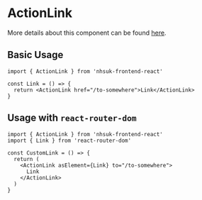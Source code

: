 # ActionLink

More details about this component can be found [here](https://service-manual.nhs.uk/design-system/components/action-link).

## Basic Usage

```tsx
import { ActionLink } from 'nhsuk-frontend-react'

const Link = () => {
  return <ActionLink href="/to-somewhere">Link</ActionLink>
}
```

## Usage with `react-router-dom`

```tsx
import { ActionLink } from 'nhsuk-frontend-react'
import { Link } from 'react-router-dom'

const CustomLink = () => {
  return (
    <ActionLink asElement={Link} to="/to-somewhere">
      Link
    </ActionLink>
  )
}
```
